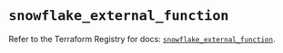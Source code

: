 # `snowflake_external_function`

Refer to the Terraform Registry for docs: [`snowflake_external_function`](https://registry.terraform.io/providers/snowflake-labs/snowflake/0.90.0/docs/resources/external_function).
